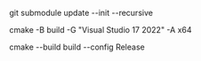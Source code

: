 git submodule update --init --recursive

cmake -B build -G "Visual Studio 17 2022" -A x64

cmake --build build --config Release